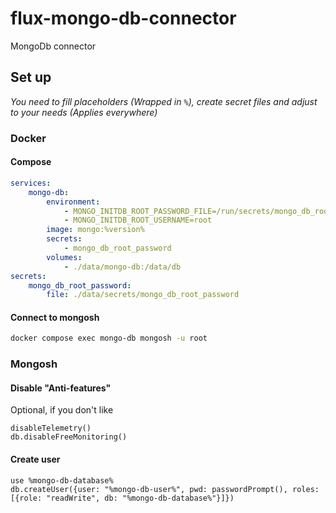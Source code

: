 # flux-mongo-db-connector

MongoDb connector

## Set up

*You need to fill placeholders (Wrapped in `%`), create secret files and adjust to your needs (Applies everywhere)*

### Docker

#### Compose

```yaml
services:
    mongo-db:
        environment:
            - MONGO_INITDB_ROOT_PASSWORD_FILE=/run/secrets/mongo_db_root_password
            - MONGO_INITDB_ROOT_USERNAME=root
        image: mongo:%version%
        secrets:
            - mongo_db_root_password
        volumes:
            - ./data/mongo-db:/data/db
secrets:
    mongo_db_root_password:
        file: ./data/secrets/mongo_db_root_password
```

#### Connect to mongosh

```sh
docker compose exec mongo-db mongosh -u root
```

### Mongosh

#### Disable "Anti-features"

Optional, if you don't like

```mongosh
disableTelemetry()
db.disableFreeMonitoring()
```

#### Create user

```mongosh
use %mongo-db-database%
db.createUser({user: "%mongo-db-user%", pwd: passwordPrompt(), roles: [{role: "readWrite", db: "%mongo-db-database%"}]})
```
